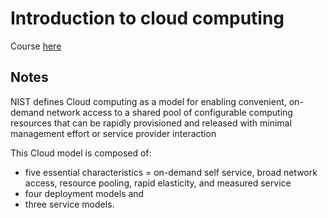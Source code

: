 # Introduction to cloud computing

Course [here](https://www.coursera.org/learn/introduction-to-cloud/)

## Notes

NIST defines Cloud computing as a model for enabling convenient, on-demand network access to a shared pool of configurable computing resources that can be rapidly provisioned and released with minimal management effort or service provider interaction

 This Cloud model is composed of:
 * five essential characteristics =  on-demand self service, broad network access, resource pooling, rapid elasticity, and measured service
 * four deployment models and
 * three service models. 
 

